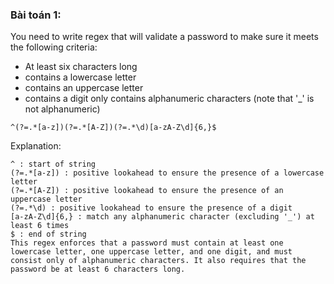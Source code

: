### Bài toán 1:
You need to write regex that will validate a password to make sure it meets the following criteria:

- At least six characters long
- contains a lowercase letter
- contains an uppercase letter
- contains a digit
only contains alphanumeric characters (note that '_' is not alphanumeric)

```re
^(?=.*[a-z])(?=.*[A-Z])(?=.*\d)[a-zA-Z\d]{6,}$
```

Explanation:

```note
^ : start of string
(?=.*[a-z]) : positive lookahead to ensure the presence of a lowercase letter
(?=.*[A-Z]) : positive lookahead to ensure the presence of an uppercase letter
(?=.*\d) : positive lookahead to ensure the presence of a digit
[a-zA-Z\d]{6,} : match any alphanumeric character (excluding '_') at least 6 times
$ : end of string
This regex enforces that a password must contain at least one lowercase letter, one uppercase letter, and one digit, and must consist only of alphanumeric characters. It also requires that the password be at least 6 characters long.
```